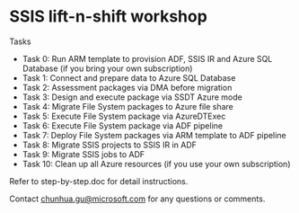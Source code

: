 # SSIS lift-n-shift workshop


Tasks
- Task 0: Run ARM template to provision ADF, SSIS IR and Azure SQL Database (if you bring your own subscription) 
- Task 1: Connect and prepare data to Azure SQL Database
- Task 2: Assessment packages via DMA before migration
- Task 3: Design and execute package via SSDT Azure mode
- Task 4: Migrate File System packages to Azure file share
- Task 5: Execute File System package via AzureDTExec
- Task 6: Execute File System package via ADF pipeline
- Task 7: Deploy File System packages via ARM template to ADF pipeline
- Task 8: Migrate SSIS projects to SSIS IR in ADF
- Task 9: Migrate SSIS jobs to ADF
- Task 10: Clean up all Azure resources (if you use your own subscription)

Refer to step-by-step.doc for detail instructions. 

Contact chunhua.gu@microsoft.com for any questions or comments. 
